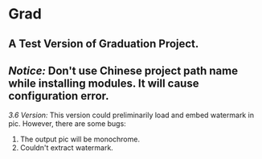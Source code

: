 # Grad
A Test Version of Graduation Project.
----------------------------------------------------------------
*Notice:*
Don't use Chinese project path name while installing modules. It will cause configuration error.
----------------------------------------------------------------
*3.6 Version:*
This version could preliminarily load and embed watermark in pic. 
However, there are some bugs: 
1. The output pic will be monochrome.
2. Couldn't extract watermark.

